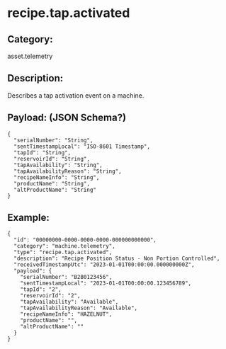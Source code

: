 # recipe.tap.activated

## Category:

asset.telemetry

## Description: 

Describes a tap activation event on a machine.

## Payload: (JSON Schema?)

```
{
  "serialNumber": "String",
  "sentTimestampLocal": "ISO-8601 Timestamp",
  "tapId": "String",
  "reservoirId": "String",
  "tapAvailability": "String",
  "tapAvailabilityReason": "String",
  "recipeNameInfo": "String",
  "productName": "String",
  "altProductName": "String"
}
```

## Example:

```
{
  "id": "00000000-0000-0000-0000-000000000000",
  "category": "machine.telemetry",
  "type": "recipe.tap.activated",
  "description": "Recipe Position Status - Non Portion Controlled",
  "receivedTimestampUtc": "2023-01-01T00:00:00.000000000Z",
  "payload": {
    "serialNumber": "B2B0123456",
    "sentTimestampLocal": "2023-01-01T00:00:00.123456789",
    "tapId": "2",
    "reservoirId": "2",
    "tapAvailability": "Available",
    "tapAvailabilityReason": "Available",
    "recipeNameInfo": "HAZELNUT",
    "productName": "",
    "altProductName": ""
  }
}
```
